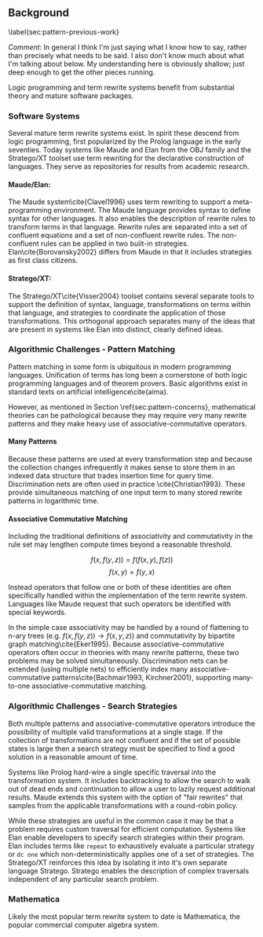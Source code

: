
Background
----------

\label{sec:pattern-previous-work}

*Comment*: In general I think I'm just saying what I know how to say, rather than precisely what needs to be said.  I also don't know much about what I'm talking about below.  My understanding here is obviously shallow; just deep enough to get the other pieces running.

Logic programming and term rewrite systems benefit from substantial theory and mature software packages.

### Software Systems

Several mature term rewrite systems exist.  In spirit these descend from logic programming, first popularized by the Prolog language in the early seventies.  Today systems like Maude and Elan from the OBJ family and the Stratego/XT toolset use term rewriting for the declarative construction of languages.  They serve as repositories for results from academic research.

#### Maude/Elan: 

The Maude system\cite{Clavel1996} uses term rewriting to support a meta-programming environment.  The Maude language provides syntax to define syntax for other languages.  It also enables the description of rewrite rules to transform terms in that language.  Rewrite rules are separated into a set of confluent equations and a set of non-confluent rewrite rules.  The non-confluent rules can be applied in two built-in strategies.  Elan\cite{Borovansky2002} differs from Maude in that it includes strategies as first class citizens.


#### Stratego/XT:

The Stratego/XT\cite{Visser2004} toolset contains several separate tools to support the definition of syntax, language, transformations on terms within that language, and strategies to coordinate the application of those transformations.  This orthogonal approach separates many of the ideas that are present in systems like Elan into distinct, clearly defined ideas.


### Algorithmic Challenges - Pattern Matching

Pattern matching in some form is ubiquitous in modern programming languages.  Unification of terms has long been a cornerstone of both logic programming languages and of theorem provers.  Basic algorithms exist in standard texts on artificial intelligence\cite{aima}.

However, as mentioned in Section \ref{sec:pattern-concerns}, mathematical theories can be pathological because they may require very many rewrite patterns and they make heavy use of associative-commutative operators.


#### Many Patterns

Because these patterns are used at every transformation step and because the collection changes infrequently it makes sense to store them in an indexed data structure that trades insertion time for query time.  Discrimination nets are often used in practice \cite{Christian1993}.  These provide simultaneous matching of one input term to many stored rewrite patterns in logarithmic time.

#### Associative Commutative Matching

Including the traditional definitions of associativity and commutativity in the rule set may lengthen compute times beyond a reasonable threshold.

$$ f(x, f(y, z)) = f(f(x, y), f(z)) $$
$$ f(x, y) = f(y, x) $$

Instead operators that follow one or both of these identities are often specifically handled within the implementation of the term rewrite system.  Languages like Maude request that such operators be identified with special keywords. 

In the simple case associativity may be handled by a round of flattening to n-ary trees (e.g. $f(x, f(y, z)) \rightarrow f(x, y, z)$) and commutativity by bipartite graph matching\cite{Eker1995}.  Because associative-commutative operators often occur in theories with many rewrite patterns, these two problems may be solved simultaneously.  Discrimination nets can be extended (using multiple nets) to efficiently index many associative-commutative patterns\cite{Bachmair1993, Kirchner2001}, supporting many-to-one associative-commutative matching.


### Algorithmic Challenges - Search Strategies

Both multiple patterns and associative-commutative operators introduce the possibility of multiple valid transformations at a single stage.  If the collection of transformations are not confluent and if the set of possible states is large then a search strategy must be specified to find a good solution in a reasonable amount of time.

Systems like Prolog hard-wire a single specific traversal into the transformation system.  It includes backtracking to allow the search to walk out of dead ends and continuation to allow a user to lazily request additional results.  Maude extends this system with the option of "fair rewrites" that samples from the applicable transformations with a round-robin policy.  

While these strategies are useful in the common case it may be that a problem requires custom traversal for efficient computation.  Systems like Elan enable developers to specify search strategies within their program.  Elan includes terms like `repeat` to exhaustively evaluate a particular strategy or `dc one` which non-deterministically applies one of a set of strategies.  The Stratego/XT reinforces this idea by isolating it into it's own separate language Stratego.  Stratego enables the description of complex traversals independent of any particular search problem.


### Mathematica

Likely the most popular term rewrite system to date is Mathematica, the popular commercial computer algebra system.

